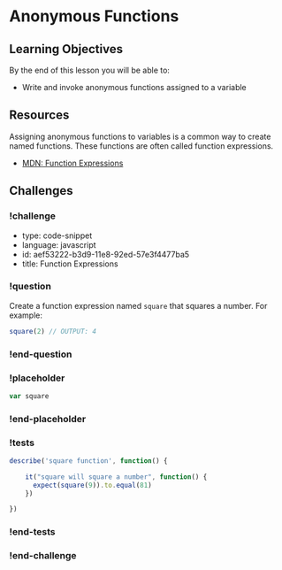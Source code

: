 # Anonymous Functions

## Learning Objectives

By the end of this lesson you will be able to:

* Write and invoke anonymous functions assigned to a variable

## Resources

Assigning anonymous functions to variables is a common way to create named functions.
These functions are often called function expressions.

* [MDN: Function Expressions](https://developer.mozilla.org/en-US/docs/Web/JavaScript/Reference/Operators/function)

## Challenges

### !challenge

* type: code-snippet
* language: javascript
* id: aef53222-b3d9-11e8-92ed-57e3f4477ba5
* title: Function Expressions

### !question

Create a function expression named `square` that squares a number. For example:

```js
square(2) // OUTPUT: 4
```

### !end-question

### !placeholder

```js
var square
```

### !end-placeholder

### !tests

```js
describe('square function', function() {

    it("square will square a number", function() {
      expect(square(9)).to.equal(81)
    })

})
```

### !end-tests

### !end-challenge

